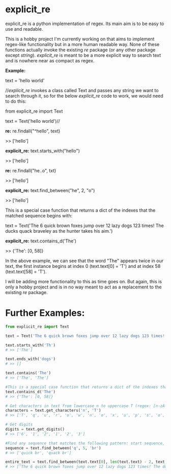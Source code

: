 # explicit_re
explicit_re is a python implementation of regex. Its main aim is to be easy to use and readable.

This is a hobby project I'm currently working on that aims to implement regex-like functionality but in a more human readable way. None of these functions actually invoke the existing *re* package (or any other package except *string*). *explicit_re* is meant to be a more explicit way to search text and is nowhere near as compact as regex.

**Example:**

text = 'hello world'

//*explicit_re* invokes a class called Text and passes any string we want to search through it, so for the below *explicit_re* code to work, we would need to do this:

from explicit_re import Text

text = Text('hello world')//

**re:** re.findall("\^hello", text)

\>> \['hello'\]

**explicit_re:** text.starts\_with("hello")

\>> \['hello'\]

**re:** re.findall("he..o", txt)

\>> \['hello'\]

**explicit_re:** text.find\_between("he", 2, "o")

\>> \['hello'\]

This is a special case function that returns a dict of the indexes that the matched sequence begins with:

text = Text('The 6 quick brown foxes jump over 12 lazy dogs 123 times! The ducks quack braveley as the hunter takes his aim.')

**explicit_re:** text.contains\_d('The')

\>> {'The': \[0, 58\]}

In the above example, we can see that the word "The" appears twice in our text, the first instance begins at index 0 (text.text\[0\] = 'T') and at index 58 (text.text\[58\] = 'T').

I will be adding more functionality to this as time goes on. But again, this is only a hobby project and is in no way meant to act as a replacement to the existing *re* package.

# Further Examples:

```python
from explicit_re import Text

text = Text('The 6 quick brown foxes jump over 12 lazy dogs 123 times! The ducks quack braveley as the hunter takes his aim.')

text.starts_with('Th')
# >> ['The']

text.ends_with('dogs')
# >> []

text.contains('The')
# >> ['The', 'The']

#This is a special case function that returns a dict of the indexes that the matched sequence begins with
text.contains_d('The')
# >> {'The': [0, 58]}

# Get characters in text from lowercase n to uppercase T (regex: [n-zA-T])
characters = text.get_characters('n', 'T')
# >> ['T', 'q', 'u', 'r', 'o', 'w', 'n', 'o', 'x', 'u', 'p', 's', 'o', 'v', 'r', 't', 'z', 'y', 'o']

# Get digits
digits = text.get_digits()
# >> ['6', '1', '2', '1', '2', '3']

#Find any sequence that matches the following pattern: start sequence, amount of characters in between, end sequence (In regex: [h...o] >> ['hello'])
sequence = text.find_between('q', 5, 'br')
# >> ['quick br', 'quack br']

entire_text = text.find_between(text.text[0], len(text.text) - 2, text.text[-1])
# >> ['The 6 quick brown foxes jump over 12 lazy dogs 123 times! The ducks quack braveley as the hunter takes his aim.']
```

